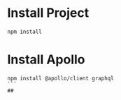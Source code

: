 # Install Project
```
npm install
```  

# Install Apollo
````
npm install @apollo/client graphql
```
## 